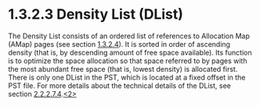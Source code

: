 <html dir="LTR" xmlns:mshelp="http://msdn.microsoft.com/mshelp" xmlns:ddue="http://ddue.schemas.microsoft.com/authoring/2003/5" xmlns:xlink="http://www.w3.org/1999/xlink" xmlns:tool="http://www.microsoft.com/tooltip">
    <head>
        <meta http-equiv="Content-Type" content="text/html; CHARSET=utf-8"></meta>
        <meta name="save" content="history"></meta>
        <title>1.3.2.3 Density List (DList)</title>
        <xml>
            <mshelp:toctitle title="1.3.2.3 Density List (DList)"></mshelp:toctitle>
            <mshelp:rltitle title="[MS-PST]: Density List (DList)"></mshelp:rltitle>
            <mshelp:keyword index="A" term="dc716741-bee6-46ea-bbb3-773e6e828fda"></mshelp:keyword>
            <mshelp:attr name="DCSext.ContentType" value="open specification"></mshelp:attr>
            <mshelp:attr name="AssetID" value="dc716741-bee6-46ea-bbb3-773e6e828fda"></mshelp:attr>
            <mshelp:attr name="TopicType" value="kbRef"></mshelp:attr>
            <mshelp:attr name="DCSext.Title" value="[MS-PST]: Density List (DList)" />
        </xml>
    </head>
    <body>
        <div id="header">
            <h1 class="heading">1.3.2.3 Density List (DList)</h1>
        </div>
        <div id="mainSection">
            <div id="mainBody">
                <div id="allHistory" class="saveHistory"></div>
                <div id="sectionSection0" class="section" name="collapseableSection">
                    

<p>The Density List consists of an ordered list of references
to Allocation Map (AMap) pages (see section <a href="2d29c497-b5d2-4fb1-b8cf-c888104362a4.htm">1.3.2.4</a>). It is sorted in
order of ascending density (that is, by descending amount of free space
available). Its function is to optimize the space allocation so that space
referred to by pages with the most abundant free space (that is, lowest
density) is allocated first. There is only one DList in the PST, which is located
at a fixed offset in the PST file. For more details about the technical details
of the DList, see section <a href="41210435-5580-417f-bfa3-dbba7083b82e.htm">2.2.2.7.4</a>.<a id="Appendix_A_Target_2"></a><a href="f040f8b2-f023-4ed9-94fd-de487da83ed5.htm#Appendix_A_2" aria-label="Product behavior note 2">&lt;2&gt;</a></p>
                </div>
            </div>
        </div>
    </body>
</html>